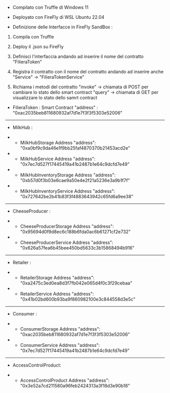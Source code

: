 - Compilato con Truffle di Windows 11 
- Deployato con FireFly di WSL Ubuntu 22.04 

- Definizione delle Interfacce in FireFly SandBox : 

1. Compila con Truffle 

2. Deploy il .json su FireFly 

3. Definisci l'interfaccia andando ad inserire il nome del contratto "FilieraToken" 

4. Registra il contratto con il nome del contratto andando ad inserire anche "Service" -> "FilieraTokenService"

5. Richiama i metodi del contratto "invoke" -> chiamata di POST per cambiare lo stato dello smart contract 
                                    "query" -> chiamata di GET per visualizzare lo stato dello samrt contract



- FilieraToken : Smart Contract 
"address" : "0xac2035beb811680932af7d1e7f3f3f5303e52006"

-----------------------------------------------------------------------------


- MilkHub : 

* - MilkHubStorage Address
"address": "0xa0bf9c9da46e1f9bb25faf4870370b21453acd2e"

* - MilkHubService Address
"address": "0x7ec7d527f17445419a41b2487b1e64c9dcfd7e49"

* - MilkHubInventoryStorage Address
"address": "0xb57d0f3b03e6cae9a50e4e2f21a5236e3a9b1f7f"

* - MilkHubInventoryService Address
"address": "0x727642be2b41b83f3f4883643942c65fd6a9ee38"


-----------------------------------------------------------------------------

- CheeseProducer :

* - CheeseProducerStorage Address
"address": "0x95694d0f9d8ec6c188b6fda0ac6b61271cf2e732"

* - CheeseProducerService Address
"address": "0x626a57fea6b45bee450bd5633c3b15868494b916"

------------------------------------------------------------------------------

- Retailer :

* - RetailerStorage Address
"address": "0xa2475c3ed0ea8d3f7fb042e065d4f0c3f29cebaa"

* - RetailerService Address
"address": "0x41b02bd600b93ba9f860982100e3c844558d3e5c"

-----------------------------------------------------------------------------

- Consumer :

* - ConsumerStorage Address
"address": "0xac2035beb811680932af7d1e7f3f3f5303e52006"

* - ConsumerService Address
"address": "0x7ec7d527f17445419a41b2487b1e64c9dcfd7e49"


-------------------------------------------------------------------------------

- AccessControlProduct:

* - AccessControlProduct Address
"address": "0x3e52a7cd211580a96feb2424313a3f18d3e90b18"